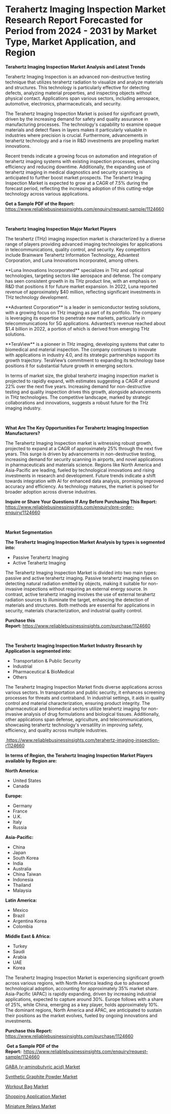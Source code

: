 <p><h1>Terahertz Imaging Inspection Market Research Report Forecasted for Period from 2024 -  2031 by Market Type, Market Application, and Region</h1></p><p><strong>Terahertz Imaging Inspection Market Analysis and Latest Trends</strong></p>
<p><p>Terahertz Imaging Inspection is an advanced non-destructive testing technique that utilizes terahertz radiation to visualize and analyze materials and structures. This technology is particularly effective for detecting defects, analyzing material properties, and inspecting objects without physical contact. Applications span various sectors, including aerospace, automotive, electronics, pharmaceuticals, and security.</p><p>The Terahertz Imaging Inspection Market is poised for significant growth, driven by the increasing demand for safety and quality assurance in manufacturing processes. The technology's capability to examine opaque materials and detect flaws in layers makes it particularly valuable in industries where precision is crucial. Furthermore, advancements in terahertz technology and a rise in R&D investments are propelling market innovations.</p><p>Recent trends indicate a growing focus on automation and integration of terahertz imaging systems with existing inspection processes, enhancing efficiency and reducing downtime. Additionally, the expanding use of terahertz imaging in medical diagnostics and security scanning is anticipated to further boost market prospects. The Terahertz Imaging Inspection Market is expected to grow at a CAGR of 7.5% during the forecast period, reflecting the increasing adoption of this cutting-edge technology across various applications.</p></p>
<p><strong>Get a Sample PDF of the Report:&nbsp;</strong> <a href="https://www.reliablebusinessinsights.com/enquiry/request-sample/1124660?utm_campaign=97&utm_medium=2&utm_source=Github&utm_content=ia&utm_term=05122024&utm_id=terahertz-imaging-inspection">https://www.reliablebusinessinsights.com/enquiry/request-sample/1124660</a></p>
<p>&nbsp;</p>
<p><strong>Terahertz Imaging Inspection Major Market Players</strong></p>
<p><p>The terahertz (THz) imaging inspection market is characterized by a diverse range of players providing advanced imaging technologies for applications in telecommunications, quality control, and security. Key competitors include Brainware Terahertz Information Technology, Advantest Corporation, and Luna Innovations Incorporated, among others.</p><p>**Luna Innovations Incorporated** specializes in THz and optical technologies, targeting sectors like aerospace and defense. The company has seen consistent growth in its THz product line, with an emphasis on R&D that positions it for future market expansion. In 2022, Luna reported revenue of approximately $40 million, reflecting significant investments in THz technology development.</p><p>**Advantest Corporation** is a leader in semiconductor testing solutions, with a growing focus on THz imaging as part of its portfolio. The company is leveraging its expertise to penetrate new markets, particularly in telecommunications for 5G applications. Advantest’s revenue reached about $1.4 billion in 2022, a portion of which is derived from emerging THz solutions.</p><p>**TeraView** is a pioneer in THz imaging, developing systems that cater to biomedical and material inspection. The company continues to innovate with applications in industry 4.0, and its strategic partnerships support its growth trajectory. TeraView’s commitment to expanding its technology base positions it for substantial future growth in emerging sectors.</p><p>In terms of market size, the global terahertz imaging inspection market is projected to rapidly expand, with estimates suggesting a CAGR of around 22% over the next five years. Increasing demand for non-destructive testing and quality inspection drives this growth, alongside advancements in THz technologies. The competitive landscape, marked by strategic collaborations and innovations, suggests a robust future for the THz imaging industry.</p></p>
<p>&nbsp;</p>
<p><strong>What Are The Key Opportunities For Terahertz Imaging Inspection Manufacturers?</strong></p>
<p><p>The Terahertz Imaging Inspection market is witnessing robust growth, projected to expand at a CAGR of approximately 25% through the next five years. This surge is driven by advancements in non-destructive testing, increasing demand for security scanning in airports, and novel applications in pharmaceuticals and materials science. Regions like North America and Asia-Pacific are leading, fueled by technological innovations and rising investments in research and development. Future trends indicate a shift towards integration with AI for enhanced data analysis, promising improved accuracy and efficiency. As technology matures, the market is poised for broader adoption across diverse industries.</p></p>
<p><strong>Inquire or Share Your Questions If Any Before Purchasing This Report:</strong> <a href="https://www.reliablebusinessinsights.com/enquiry/pre-order-enquiry/1124660?utm_campaign=97&utm_medium=2&utm_source=Github&utm_content=ia&utm_term=05122024&utm_id=terahertz-imaging-inspection">https://www.reliablebusinessinsights.com/enquiry/pre-order-enquiry/1124660</a></p>
<p>&nbsp;</p>
<p><strong>Market Segmentation</strong></p>
<p><strong>The Terahertz Imaging Inspection Market Analysis by types is segmented into:</strong></p>
<p><ul><li>Passive Terahertz Imaging</li><li>Active Terahertz Imaging</li></ul></p>
<p><p>The Terahertz Imaging Inspection Market is divided into two main types: passive and active terahertz imaging. Passive terahertz imaging relies on detecting natural radiation emitted by objects, making it suitable for non-invasive inspections without requiring an external energy source. In contrast, active terahertz imaging involves the use of external terahertz radiation sources to illuminate the target, enhancing the detection of materials and structures. Both methods are essential for applications in security, materials characterization, and industrial quality control.</p></p>
<p><strong>Purchase this Report:&nbsp;</strong><a href="https://www.reliablebusinessinsights.com/purchase/1124660?utm_campaign=97&utm_medium=2&utm_source=Github&utm_content=ia&utm_term=05122024&utm_id=terahertz-imaging-inspection">https://www.reliablebusinessinsights.com/purchase/1124660</a></p>
<p>&nbsp;</p>
<p><strong>The Terahertz Imaging Inspection Market Industry Research by Application is segmented into:</strong></p>
<p><ul><li>Transportation & Public Security</li><li>Industrial</li><li>Pharmaceutical & BioMedical</li><li>Others</li></ul></p>
<p><p>The Terahertz Imaging Inspection Market finds diverse applications across various sectors. In transportation and public security, it enhances screening processes for threats and contraband. In industrial settings, it aids in quality control and material characterization, ensuring product integrity. The pharmaceutical and biomedical sectors utilize terahertz imaging for non-invasive analysis of drug formulations and biological tissues. Additionally, other applications span defense, agriculture, and telecommunications, showcasing terahertz technology's versatility in improving safety, efficiency, and quality across multiple industries.</p></p>
<p><a href="https://www.reliablebusinessinsights.com/terahertz-imaging-inspection-r1124660?utm_campaign=97&utm_medium=2&utm_source=Github&utm_content=ia&utm_term=05122024&utm_id=terahertz-imaging-inspection">&nbsp;https://www.reliablebusinessinsights.com/terahertz-imaging-inspection-r1124660</a></p>
<p><strong>In terms of Region, the Terahertz Imaging Inspection Market Players available by Region are:</strong></p>
<p>
    <p> <strong> North America: </strong>
        <ul>
            <li>United States</li>
            <li>Canada</li>
        </ul>
        </p> 
    <p> <strong> Europe: </strong>
        <ul>
            <li>Germany</li>
            <li>France</li>
            <li>U.K.</li>
            <li>Italy</li>
            <li>Russia</li>
        </ul>
        </p> 
    <p> <strong> Asia-Pacific: </strong>
        <ul>
            <li>China</li>
            <li>Japan</li>
            <li>South Korea</li>
            <li>India</li>
            <li>Australia</li>
            <li>China Taiwan</li>
            <li>Indonesia</li>
            <li>Thailand</li>
            <li>Malaysia</li>
        </ul>
        </p> 
    <p> <strong> Latin America: </strong>
        <ul>
            <li>Mexico</li>
            <li>Brazil</li>
            <li>Argentina Korea</li>
            <li>Colombia</li>
        </ul>
        </p> 
    <p> <strong> Middle East & Africa: </strong>
        <ul>
            <li>Turkey</li>
            <li>Saudi</li>
            <li>Arabia</li>
            <li>UAE</li>
            <li>Korea</li>
        </ul>
    </p>
    </p>
<p><p>The Terahertz Imaging Inspection Market is experiencing significant growth across various regions, with North America leading due to advanced technological adoption, accounting for approximately 35% market share. Asia-Pacific (APAC) is rapidly expanding, driven by increasing industrial applications, expected to capture around 30%. Europe follows with a share of 25%, while China, emerging as a key player, holds approximately 10%. The dominant regions, North America and APAC, are anticipated to sustain their positions as the market evolves, fueled by ongoing innovations and investments.</p></p>
<p><strong>Purchase this Report: </strong><a href="https://www.reliablebusinessinsights.com/purchase/1124660?utm_campaign=97&utm_medium=2&utm_source=Github&utm_content=ia&utm_term=05122024&utm_id=terahertz-imaging-inspection">https://www.reliablebusinessinsights.com/purchase/1124660</a></p>
<p>&nbsp;<strong>Get a Sample PDF of the Report:&nbsp;&nbsp;</strong><a href="https://www.reliablebusinessinsights.com/enquiry/request-sample/1124660?utm_campaign=97&utm_medium=2&utm_source=Github&utm_content=ia&utm_term=05122024&utm_id=terahertz-imaging-inspection">https://www.reliablebusinessinsights.com/enquiry/request-sample/1124660</a></p>
<p><strong></strong></p>
<p><p><a href="https://github.com/abbislposival/Market-Research-Report-List-1/blob/main/gaba-g-aminobutyric-acid-market.md?utm_campaign=97&utm_medium=2&utm_source=Github&utm_content=ia&utm_term=05122024&utm_id=terahertz-imaging-inspection">GABA (γ-aminobutyric acid) Market</a></p><p><a href="https://issuu.com/reportprime-2/docs/synthetic-graphite-powder-market-size-2030.pptx?utm_campaign=97&utm_medium=2&utm_source=Github&utm_content=ia&utm_term=05122024&utm_id=terahertz-imaging-inspection">Synthetic Graphite Powder Market</a></p><p><a href="https://issuu.com/reportprime-2/docs/workout-bag-market-size-2030.pptx?utm_campaign=97&utm_medium=2&utm_source=Github&utm_content=ia&utm_term=05122024&utm_id=terahertz-imaging-inspection">Workout Bag Market</a></p><p><a href="https://www.linkedin.com/pulse/shopping-application-growth-trends-projected-69-2024-2031-trendzest-bnmee?utm_campaign=97&utm_medium=2&utm_source=Github&utm_content=ia&utm_term=05122024&utm_id=terahertz-imaging-inspection">Shopping Application Market</a></p><p><a href="https://github.com/ParvinKhatun77/Market-Research-Report-List-1/blob/main/miniature-relays-market.md?utm_campaign=97&utm_medium=2&utm_source=Github&utm_content=ia&utm_term=05122024&utm_id=terahertz-imaging-inspection">Miniature Relays Market</a></p></p>